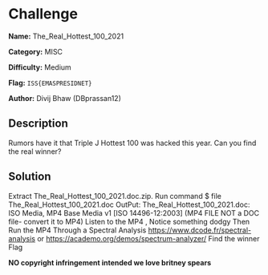 # Challenge

**Name:** The_Real_Hottest_100_2021

**Category:** MISC

**Difficulty:** Medium

**Flag:** `ISS{EMASPRESIDNET}`

**Author:** Divij Bhaw (DBprassan12)

## Description

Rumors have it that Triple J Hottest 100 was hacked this year. Can you find the real winner?

## Solution

Extract The_Real_Hottest_100_2021.doc.zip.
Run command $ file The_Real_Hottest_100_2021.doc
OutPut: The_Real_Hottest_100_2021.doc: ISO Media, MP4 Base Media v1 [ISO 14496-12:2003] (MP4 FILE NOT a DOC file- convert it to MP4)
Listen to the MP4 , Notice something dodgy
Then Run the MP4 Through a Spectral Analysis https://www.dcode.fr/spectral-analysis or https://academo.org/demos/spectrum-analyzer/
Find the winner Flag

**NO copyright infringement intended we love britney spears**
